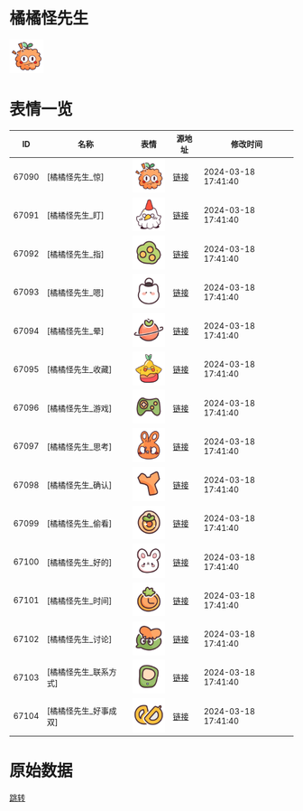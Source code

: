# 橘橘怪先生

<img src="./cover.png" height="60" alt="cover" />

# 表情一览

|ID|名称|表情|源地址|修改时间|
|----|----|----|----|----|
|67090|[橘橘怪先生_惊]|<img src="./pic/067090_%5B橘橘怪先生_惊%5D.png" height="60" alt="惊"/>|[链接](https://i0.hdslb.com/bfs/garb/d84d438ff533888faeb5dd792669019976ac2983.png)|2024-03-18 17:41:40|
|67091|[橘橘怪先生_盯]|<img src="./pic/067091_%5B橘橘怪先生_盯%5D.png" height="60" alt="盯"/>|[链接](https://i0.hdslb.com/bfs/garb/41d5426dda4e0d1fc5cbbf6a3400b25669fce63a.png)|2024-03-18 17:41:40|
|67092|[橘橘怪先生_指]|<img src="./pic/067092_%5B橘橘怪先生_指%5D.png" height="60" alt="指"/>|[链接](https://i0.hdslb.com/bfs/garb/f1bc58fd12da186ad2db428c8ac46bc8d4ba79ab.png)|2024-03-18 17:41:40|
|67093|[橘橘怪先生_嗯]|<img src="./pic/067093_%5B橘橘怪先生_嗯%5D.png" height="60" alt="嗯"/>|[链接](https://i0.hdslb.com/bfs/garb/2370868553777563af3b8b8edf444c585cd6ea08.png)|2024-03-18 17:41:40|
|67094|[橘橘怪先生_晕]|<img src="./pic/067094_%5B橘橘怪先生_晕%5D.png" height="60" alt="晕"/>|[链接](https://i0.hdslb.com/bfs/garb/d03a42ed4b14293589dbe971f96a48e464cf1586.png)|2024-03-18 17:41:40|
|67095|[橘橘怪先生_收藏]|<img src="./pic/067095_%5B橘橘怪先生_收藏%5D.png" height="60" alt="收藏"/>|[链接](https://i0.hdslb.com/bfs/garb/b5791709002fad1c528459fe7b9d29c2c1d20841.png)|2024-03-18 17:41:40|
|67096|[橘橘怪先生_游戏]|<img src="./pic/067096_%5B橘橘怪先生_游戏%5D.png" height="60" alt="游戏"/>|[链接](https://i0.hdslb.com/bfs/garb/c53ea82580ecbec97c2cacda062d70f090ccf984.png)|2024-03-18 17:41:40|
|67097|[橘橘怪先生_思考]|<img src="./pic/067097_%5B橘橘怪先生_思考%5D.png" height="60" alt="思考"/>|[链接](https://i0.hdslb.com/bfs/garb/25f50fdb21ff295e731bea4e16b330f7e0a2dadd.png)|2024-03-18 17:41:40|
|67098|[橘橘怪先生_确认]|<img src="./pic/067098_%5B橘橘怪先生_确认%5D.png" height="60" alt="确认"/>|[链接](https://i0.hdslb.com/bfs/garb/b198e53696ee0396f4ae000dcfc0d1234f65c7df.png)|2024-03-18 17:41:40|
|67099|[橘橘怪先生_偷看]|<img src="./pic/067099_%5B橘橘怪先生_偷看%5D.png" height="60" alt="偷看"/>|[链接](https://i0.hdslb.com/bfs/garb/885b93886d575049b992419a67dd479a7e91035b.png)|2024-03-18 17:41:40|
|67100|[橘橘怪先生_好的]|<img src="./pic/067100_%5B橘橘怪先生_好的%5D.png" height="60" alt="好的"/>|[链接](https://i0.hdslb.com/bfs/garb/66168108e6c9f4a9e36205ceebc6627b33e955a6.png)|2024-03-18 17:41:40|
|67101|[橘橘怪先生_时间]|<img src="./pic/067101_%5B橘橘怪先生_时间%5D.png" height="60" alt="时间"/>|[链接](https://i0.hdslb.com/bfs/garb/0858974d9da2d254f6e0816648b27c18a669dd7a.png)|2024-03-18 17:41:40|
|67102|[橘橘怪先生_讨论]|<img src="./pic/067102_%5B橘橘怪先生_讨论%5D.png" height="60" alt="讨论"/>|[链接](https://i0.hdslb.com/bfs/garb/2ebed68f74cfc7b52884e0c291c620ee8cff9b92.png)|2024-03-18 17:41:40|
|67103|[橘橘怪先生_联系方式]|<img src="./pic/067103_%5B橘橘怪先生_联系方式%5D.png" height="60" alt="联系方式"/>|[链接](https://i0.hdslb.com/bfs/garb/e3f15f5ba83567b74499e1478f6433134dc263b1.png)|2024-03-18 17:41:40|
|67104|[橘橘怪先生_好事成双]|<img src="./pic/067104_%5B橘橘怪先生_好事成双%5D.png" height="60" alt="好事成双"/>|[链接](https://i0.hdslb.com/bfs/garb/6be08bdd3b763e55021139f06d45203bc1d710d5.png)|2024-03-18 17:41:40|

# 原始数据

[跳转](./raw.json)

